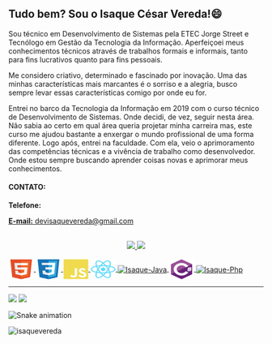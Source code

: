 


## Tudo bem? Sou o Isaque César Vereda!😄
<div>
  
<p>Sou técnico em Desenvolvimento de Sistemas pela ETEC Jorge Street e Tecnólogo em Gestão da Tecnologia da Informação. Aperfeiçoei meus conhecimentos técnicos através de trabalhos formais e informais, tanto para fins lucrativos quanto para fins pessoais.</p>

<p>Me considero criativo, determinado e fascinado por inovação. Uma das minhas características mais marcantes é o sorriso e a alegria, busco sempre levar essas características comigo por onde eu for.</p>
<p>Entrei no barco da Tecnologia da Informação em 2019 com o curso técnico de Desenvolvimento de Sistemas. Onde decidi, de vez, seguir nesta área. Não sabia ao certo em qual área queria projetar minha carreira mas, este curso me ajudou bastante a enxergar o mundo profissional de uma forma diferente. Logo após, entrei  na faculdade. Com ela, veio o aprimoramento das competências técnicas e a vivência de trabalho como desenvolvedor. Onde estou sempre buscando aprender coisas novas e aprimorar meus conhecimentos.</p>

<h4>CONTATO:</h4>
<p><strong>Telefone:</strong> <a href="tel:+5511933390717" +55 11 93339-0717</a></p>
<p><strong>E-mail:</strong> <a href="mailto:devisaquevereda@gmail.com">devisaquevereda@gmail.com</a></p>
<br>
</div>

</div>  
<div align="center">
  <a href="https://github.com/isaquevereda">
  <img height="180em" src="https://github-readme-stats.vercel.app/api?username=isaquevereda&show_icons=true&theme=dracula&include_all_commits=true&count_private=true"/>
  <img height="180em" src="https://github-readme-stats.vercel.app/api/top-langs/?username=isaquevereda&layout=compact&langs_count=8&theme=dracula"/>

</div>
<div style="display: inline_block"><br>
  <img align="center" alt="Isaque-HTML" height="40" width="50" src="https://raw.githubusercontent.com/devicons/devicon/master/icons/html5/html5-original.svg">
  <img align="center" alt="Isaque-CSS" height="40" width="50" src="https://raw.githubusercontent.com/devicons/devicon/master/icons/css3/css3-original.svg">
  <img align="center" alt="Isaque-Js" height="40" width="50" src="https://raw.githubusercontent.com/devicons/devicon/master/icons/javascript/javascript-plain.svg">
  <img align="center" alt="Isaque-React" height="40" width="50" src="https://raw.githubusercontent.com/devicons/devicon/master/icons/react/react-original.svg">
  <img align="center" alt="Isaque-Java" height="40" width="50" src="https://cdn.jsdelivr.net/gh/devicons/devicon/icons/java/java-original-wordmark.svg" />
  <img align="center" alt="Isaque-Csharp" height="40" width="50" src="https://raw.githubusercontent.com/devicons/devicon/master/icons/csharp/csharp-original.svg">
  <img align="center" alt="Isaque-Php" height="40" width="50" src="https://cdn.jsdelivr.net/gh/devicons/devicon/icons/php/php-original.svg" />

</div>
  
<hr/>
<div> 
  <a href = "mailto:devisaquevereda@gmail.com"><img src="https://img.shields.io/badge/-Gmail-%23333?style=for-the-badge&logo=gmail&logoColor=white" target="_blank"></a>
  <a href="https://www.linkedin.com/in/isaquevereda" target="_blank">
  <img src="https://img.shields.io/badge/-LinkedIn-%230077B5?style=for-the-badge&logo=linkedin&logoColor=white" target="_blank"></a> 
  
  ![Snake animation](https://github.com/isaquevereda/isaquevereda/blob/output/github-contribution-grid-snake.svg)
</div>
  
<div><img src="https://komarev.com/ghpvc/?username=isaquevereda&color=blue" alt="isaquevereda" /></div>
  
 
